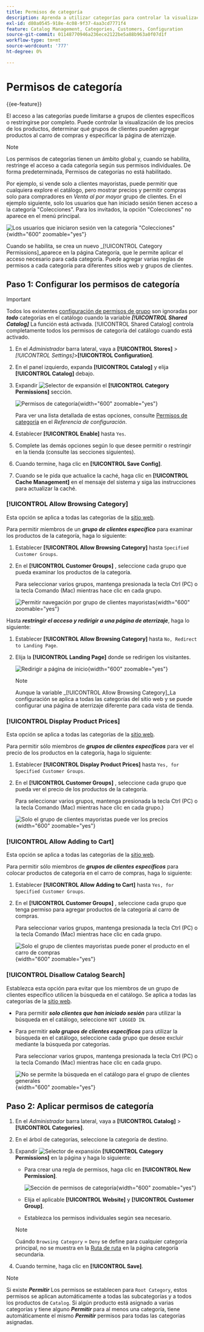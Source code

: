 ```yaml
---
title: Permisos de categoría
description: Aprenda a utilizar categorías para controlar la visualización de los precios de los productos, determinar qué grupos de clientes pueden agregar productos al carro de compras y especificar la página de aterrizaje.
exl-id: d80a0545-918e-4c08-9f37-4aa3cd7771f4
feature: Catalog Management, Categories, Customers, Configuration
source-git-commit: 01148770946a236ece2122be5a88b963a0f07d1f
workflow-type: tm+mt
source-wordcount: '777'
ht-degree: 0%

---
```


# Permisos de categoría

{{ee-feature}}

El acceso a las categorías puede limitarse a grupos de clientes específicos o restringirse por completo. Puede controlar la visualización de los precios de los productos, determinar qué grupos de clientes pueden agregar productos al carro de compras y especificar la página de aterrizaje.

>[!NOTE]
>
>Los permisos de categorías tienen un ámbito global y, cuando se habilita, restringe el acceso a cada categoría según sus permisos individuales. De forma predeterminada, Permisos de categorías no está habilitado.

Por ejemplo, si vende solo a clientes mayoristas, puede permitir que cualquiera explore el catálogo, pero mostrar precios y permitir compras solo para compradores en _Venta al por mayor_ grupo de clientes. En el ejemplo siguiente, solo los usuarios que han iniciado sesión tienen acceso a la categoría &quot;Colecciones&quot;. Para los invitados, la opción &quot;Colecciones&quot; no aparece en el menú principal.

![Los usuarios que iniciaron sesión ven la categoría &quot;Colecciones&quot;](./assets/storefront-category-permissions-logged-in.png){width="600" zoomable="yes"}

Cuando se habilita, se crea un nuevo _[!UICONTROL Category Permissions]_aparece en la página Categoría, que le permite aplicar el acceso necesario para cada categoría. Puede agregar varias reglas de permisos a cada categoría para diferentes sitios web y grupos de clientes.

## Paso 1: Configurar los permisos de categoría

>[!IMPORTANT]
>
>Todos los existentes [configuración de permisos de grupo](../configuration-reference/catalog/catalog.md#category-permissions) son ignoradas por **_todo_** categorías en el catálogo cuando la variable **_[!UICONTROL Shared Catalog]_** La función está activada. [!UICONTROL Shared Catalog] controla completamente todos los permisos de categoría del catálogo cuando está activado.

1. En el _Administrador_ barra lateral, vaya a **[!UICONTROL Stores]** > _[!UICONTROL Settings]_>**[!UICONTROL Configuration]**.

1. En el panel izquierdo, expanda **[!UICONTROL Catalog]** y elija **[!UICONTROL Catalog]** debajo.

1. Expandir ![Selector de expansión](../assets/icon-display-expand.png) el **[!UICONTROL Category Permissions]** sección.

   ![Permisos de categoría](../configuration-reference/catalog/assets/catalog-category-permissions.png){width="600" zoomable="yes"}

   Para ver una lista detallada de estas opciones, consulte [Permisos de categoría](../configuration-reference/catalog/catalog.md#category-permissions) en el _Referencia de configuración_.

1. Establecer **[!UICONTROL Enable]** hasta `Yes`.

1. Complete las demás opciones según lo que desee permitir o restringir en la tienda (consulte las secciones siguientes).

1. Cuando termine, haga clic en **[!UICONTROL Save Config]**.

1. Cuando se le pida que actualice la caché, haga clic en **[!UICONTROL Cache Management]** en el mensaje del sistema y siga las instrucciones para actualizar la caché.

### [!UICONTROL Allow Browsing Category]

Esta opción se aplica a todas las categorías de la [sitio web](../getting-started/websites-stores-views.md).

Para permitir miembros de un **_grupo de clientes específico_** para examinar los productos de la categoría, haga lo siguiente:

1. Establecer **[!UICONTROL Allow Browsing Category]** hasta `Specified Customer Groups`.

1. En el **[!UICONTROL Customer Groups]** , seleccione cada grupo que pueda examinar los productos de la categoría.

   Para seleccionar varios grupos, mantenga presionada la tecla Ctrl (PC) o la tecla Comando (Mac) mientras hace clic en cada grupo.

   ![Permitir navegación por grupo de clientes mayoristas](./assets/category-permissions-allow-browsing-customer-groups.png){width="600" zoomable="yes"}

Hasta **_restringir el acceso y redirigir a una página de aterrizaje_**, haga lo siguiente:

1. Establecer **[!UICONTROL Allow Browsing Category]** hasta `No, Redirect to Landing Page`.

1. Elija la **[!UICONTROL Landing Page]** donde se redirigen los visitantes.

   ![Redirigir a página de inicio](./assets/category-permissions-browse-category-landing-page.png){width="600" zoomable="yes"}

   >[!NOTE]
   >
   >Aunque la variable _[!UICONTROL Allow Browsing Category]_La configuración se aplica a todas las categorías del sitio web y se puede configurar una página de aterrizaje diferente para cada vista de tienda.

### [!UICONTROL Display Product Prices]

Esta opción se aplica a todas las categorías de la [sitio web](../getting-started/websites-stores-views.md).

Para permitir sólo miembros de **_grupos de clientes específicos_** para ver el precio de los productos en la categoría, haga lo siguiente:

1. Establecer **[!UICONTROL Display Product Prices]** hasta `Yes, for Specified Customer Groups`.

1. En el **[!UICONTROL Customer Groups]** , seleccione cada grupo que pueda ver el precio de los productos de la categoría.

   Para seleccionar varios grupos, mantenga presionada la tecla Ctrl (PC) o la tecla Comando (Mac) mientras hace clic en cada grupo.)

   ![Solo el grupo de clientes mayoristas puede ver los precios](./assets/category-permissions-price-customer-groups.png){width="600" zoomable="yes"}

### [!UICONTROL Allow Adding to Cart]

Esta opción se aplica a todas las categorías de la [sitio web](../getting-started/websites-stores-views.md).

Para permitir sólo miembros de **_grupos de clientes específicos_** para colocar productos de categoría en el carro de compras, haga lo siguiente:

1. Establecer **[!UICONTROL Allow Adding to Cart]** hasta `Yes, for Specified Customer Groups`.

1. En el **[!UICONTROL Customer Groups]** , seleccione cada grupo que tenga permiso para agregar productos de la categoría al carro de compras.

   Para seleccionar varios grupos, mantenga presionada la tecla Ctrl (PC) o la tecla Comando (Mac) mientras hace clic en cada grupo.

   ![Solo el grupo de clientes mayoristas puede poner el producto en el carro de compras](./assets/category-permissions-cart-customer-groups.png){width="600" zoomable="yes"}

### [!UICONTROL Disallow Catalog Search]

Establezca esta opción para evitar que los miembros de un grupo de clientes específico utilicen la búsqueda en el catálogo. Se aplica a todas las categorías de la [sitio web](../getting-started/websites-stores-views.md).

- Para permitir **_solo clientes que han iniciado sesión_** para utilizar la búsqueda en el catálogo, seleccione `NOT LOGGED IN`.

- Para permitir **_solo grupos de clientes específicos_** para utilizar la búsqueda en el catálogo, seleccione cada grupo que desee excluir mediante la búsqueda por categorías.

  Para seleccionar varios grupos, mantenga presionada la tecla Ctrl (PC) o la tecla Comando (Mac) mientras hace clic en cada grupo.

  ![No se permite la búsqueda en el catálogo para el grupo de clientes generales](./assets/category-permissions-disallow-category-search.png){width="600" zoomable="yes"}

## Paso 2: Aplicar permisos de categoría

1. En el _Administrador_ barra lateral, vaya a **[!UICONTROL Catalog]** > **[!UICONTROL Categories]**.

1. En el árbol de categorías, seleccione la categoría de destino.

1. Expandir ![Selector de expansión](../assets/icon-display-expand.png) **[!UICONTROL Category Permissions]** en la página y haga lo siguiente:

   - Para crear una regla de permisos, haga clic en **[!UICONTROL New Permission]**.

     ![Sección de permisos de categoría](./assets/category-permissions-section-admin.png){width="600" zoomable="yes"}

   - Elija el aplicable **[!UICONTROL Website]** y **[!UICONTROL Customer Group]**.

   - Establezca los permisos individuales según sea necesario.

   >[!NOTE]
   >
   >Cuándo `Browsing Category` = `Deny` se define para cualquier categoría principal, no se muestra en la [Ruta de ruta](navigation-breadcrumb-trail.md) en la página categoría secundaria.

1. Cuando termine, haga clic en **[!UICONTROL Save]**.

>[!NOTE]
>
>Si existe **_Permitir_** Los permisos se establecen para `Root Category`, estos permisos se aplican automáticamente a todas las subcategorías y a todos los productos de `Catalog`. Si algún producto está asignado a varias categorías y tiene alguno **_Permitir_** para al menos una categoría, tiene automáticamente el mismo **_Permitir_** permisos para todas las categorías asignadas.
